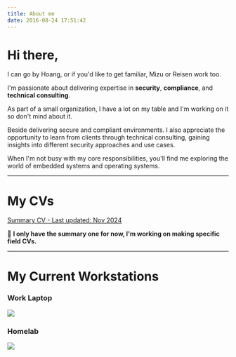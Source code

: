 ```yaml
---
title: About me
date: 2016-08-24 17:51:42
---
```

# Hi there,

I can go by Hoang, or if you'd like to get familiar, Mizu or Reisen work too.

I'm passionate about delivering expertise in **security**, **compliance**, and **technical consulting**.

As part of a small organization, I have a lot on my table and I'm working on it so don't mind about it.

Beside delivering secure and compliant environments. I also appreciate the opportunity to learn from clients through technical consulting, gaining insights into different security approaches and use cases.

When I'm not busy with my core responsibilities, you'll find me exploring the world of embedded systems and operating systems. 

---

# My CVs

[Summary CV - Last updated: Nov 2024](</attachments/Summary CV - Nov24.pdf>)

🚧 ****I only have the summary one for now, I'm working on making specific field CVs.****

---

# My Current Workstations

### Work Laptop

![](</images/fetch_w11.webp>)

### Homelab

![](</images//fetch_alpine.webp>)
